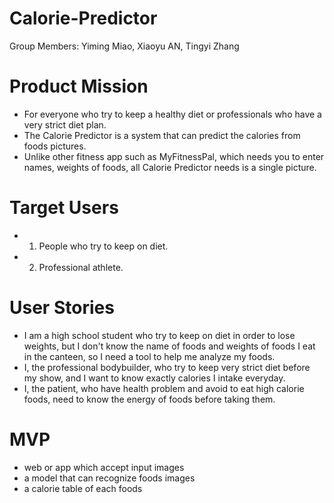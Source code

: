 # Calorie-Predictor
Group Members: Yiming Miao, Xiaoyu AN, Tingyi Zhang

# Product Mission
- For everyone who try to keep a healthy diet or professionals who have a very strict diet plan.
- The Calorie Predictor is a system that can predict the calories from foods pictures.
- Unlike other fitness app such as MyFitnessPal, which needs you to enter names, weights of foods, all Calorie Predictor needs is a single picture.

# Target Users
- 1. People who try to keep on diet.
- 2. Professional athlete.

# User Stories
* I am a high school student who try to keep on diet in order to lose weights, but I don't know the name of foods and weights of foods I eat in the canteen, so I need a tool to help me analyze my foods.
* I, the professional bodybuilder, who try to keep very strict diet before my show, and I want to know exactly calories I intake everyday.
* I, the patient, who have health problem and avoid to eat high calorie foods, need to know the energy of foods before taking them.

# MVP
-  web or app which accept input images
-  a model that can recognize foods images
-  a calorie table of each foods
